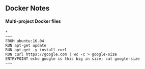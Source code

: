 ## Docker Notes

#### Multi-project Docker files
    * 
    ~~~
    FROM ubuntu:16.04
    RUN apt-get update
    RUN apt-get -y install curl
    RUN curl https://google.com | wc -c > google-size
    ENTRYPOINT echo google is this big in size; cat google-size
    ~~~ 
